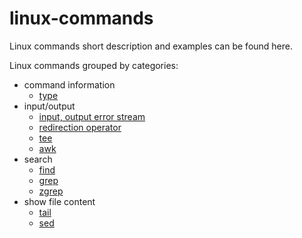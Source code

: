 # linux-commands
Linux commands short description and examples can be found here.

Linux commands grouped by categories:
* command information
  * [type](./type.md)
* input/output
  * [input, output error stream](./input-output-error.md)
  * [redirection operator](./redirection-operator.md)
  * [tee](./tee.md)
  * [awk](./awk.md)
* search
  * [find](./find.md)
  * [grep](./grep.md)
  * [zgrep](./zgrep.md)
* show file content
  * [tail](./tail.md)
  * [sed](./sed.md)
